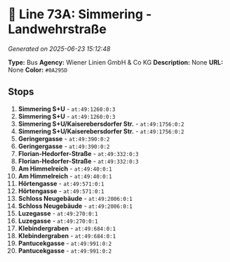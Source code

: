 # 🚌 Line 73A: Simmering - Landwehrstraße

*Generated on 2025-06-23 15:12:48*

**Type:** Bus
**Agency:** Wiener Linien GmbH & Co KG
**Description:** None
**URL:** None
**Color:** `#0A295D`

## Stops

1. **Simmering S+U** - `at:49:1260:0:3`
2. **Simmering S+U** - `at:49:1260:0:3`
3. **Simmering S+U/Kaiserebersdorfer Str.** - `at:49:1756:0:2`
4. **Simmering S+U/Kaiserebersdorfer Str.** - `at:49:1756:0:2`
5. **Geringergasse** - `at:49:390:0:2`
6. **Geringergasse** - `at:49:390:0:2`
7. **Florian-Hedorfer-Straße** - `at:49:332:0:3`
8. **Florian-Hedorfer-Straße** - `at:49:332:0:3`
9. **Am Himmelreich** - `at:49:40:0:1`
10. **Am Himmelreich** - `at:49:40:0:1`
11. **Hörtengasse** - `at:49:571:0:1`
12. **Hörtengasse** - `at:49:571:0:1`
13. **Schloss Neugebäude** - `at:49:2006:0:1`
14. **Schloss Neugebäude** - `at:49:2006:0:1`
15. **Luzegasse** - `at:49:270:0:1`
16. **Luzegasse** - `at:49:270:0:1`
17. **Klebindergraben** - `at:49:684:0:1`
18. **Klebindergraben** - `at:49:684:0:1`
19. **Pantucekgasse** - `at:49:991:0:2`
20. **Pantucekgasse** - `at:49:991:0:2`